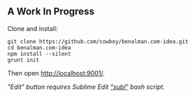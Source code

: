 ## A Work In Progress

Clone and install:

```shell
git clone https://github.com/cowboy/benalman.com-idea.git
cd benalman.com-idea
npm install --silent
grunt init
```

Then open [http://localhost:9001/](http://localhost:9001/).

_"Edit" button requires Sublime Edit ["subl"](https://github.com/cowboy/dotfiles/blob/master/bin/subl) bash script._
